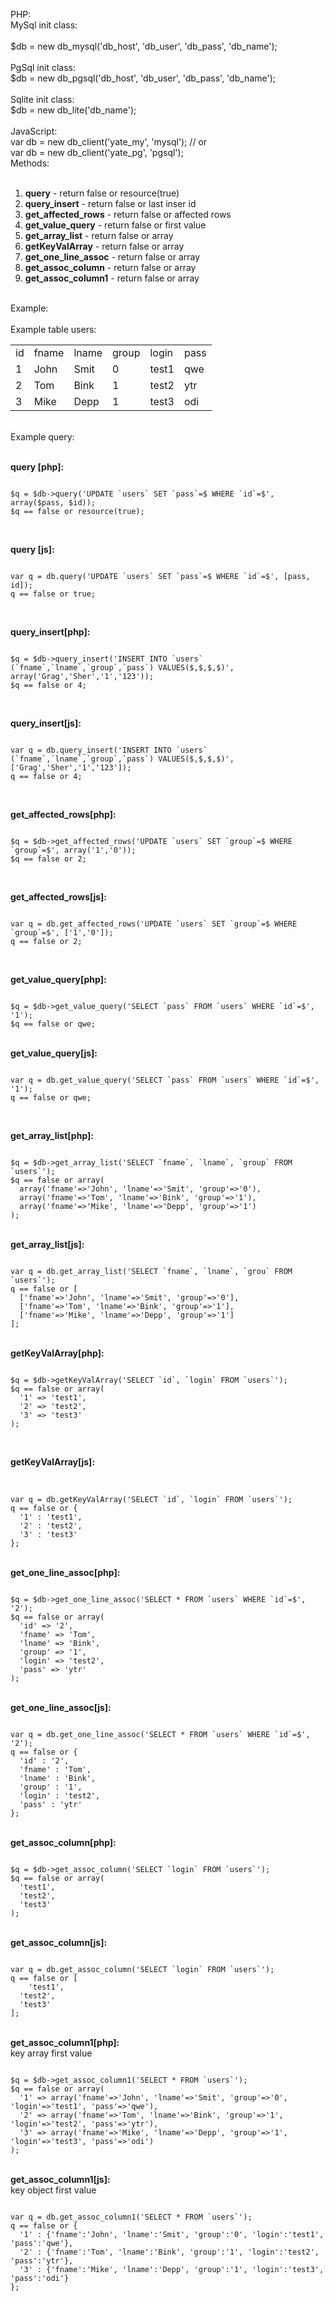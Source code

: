 PHP:<br />
MySql init class:<br />
<br />
$db = new db_mysql('db_host', 'db_user', 'db_pass', 'db_name');<br />
<br />
PgSql init class:<br />
$db = new db_pgsql('db_host', 'db_user', 'db_pass', 'db_name');<br />
<br />
Sqlite init class:<br />
$db = new db_lite('db_name');<br />
<br />
JavaScript:<br />
var db = new db_client('yate_my', 'mysql'); // or<br /> 
var db = new db_client('yate_pg', 'pgsql');
<br />
Methods:<br />
<br />
<ol>
<li><b>query</b> - return false or resource(true)</li>
<li><b>query_insert</b> - return false or last inser id</li>
<li><b>get_affected_rows</b> - return false or affected rows</li>
<li><b>get_value_query</b> - return false or first value</li>
<li><b>get_array_list</b> - return false or array</li>
<li><b>getKeyValArray</b> - return false or array</li>
<li><b>get_one_line_assoc</b> - return false or array</li>
<li><b>get_assoc_column</b> - return false or array</li>
<li><b>get_assoc_column1</b> - return false or array</li>
</ol>
<br />
Example:<br />
<br />
Example table users:<br />


<table>
  <tr>
    <td>id</td>
    <td>fname</td>
    <td>lname</td>
    <td>group</td>
    <td>login</td>
    <td>pass</td>
  </tr>
  <tr>
    <td>1</td>
    <td>John</td>
    <td>Smit</td>
    <td>0</td>
    <td>test1</td>
    <td>qwe</td>
  </tr>
  <tr>
    <td>2</td>
    <td>Tom</td>
    <td>Bink</td>
    <td>1</td>
    <td>test2</td>
    <td>ytr</td>
  </tr>
  <tr>
    <td>3</td>
    <td>Mike</td>
    <td>Depp</td>
    <td>1</td>
    <td>test3</td>
    <td>odi</td>
  </tr>
</table>
<br />
Example query:<br />
<br />

<b>query [php]:</b><br />

<pre><code>
$q = $db->query('UPDATE `users` SET `pass`=$ WHERE `id`=$', array($pass, $id));
$q == false or resource(true);
</code></pre>
<br />

<b>query [js]:</b><br />

<pre><code>
var q = db.query('UPDATE `users` SET `pass`=$ WHERE `id`=$', [pass, id]);
q == false or true;
</code></pre>
<br />

<b>query_insert[php]:</b><br />
<pre><code>
$q = $db->query_insert('INSERT INTO `users` (`fname`,`lname`,`group`,`pass`) VALUES($,$,$,$)', array('Grag','Sher','1','123'));
$q == false or 4;
</code></pre>
<br />

<b>query_insert[js]:</b><br />
<pre><code>
var q = db.query_insert('INSERT INTO `users` (`fname`,`lname`,`group`,`pass`) VALUES($,$,$,$)', ['Grag','Sher','1','123']);
q == false or 4;
</code></pre>
<br />

<b>get_affected_rows[php]:</b><br />
<pre><code>
$q = $db->get_affected_rows('UPDATE `users` SET `group`=$ WHERE `group`=$', array('1','0'));
$q == false or 2;
</code></pre>
<br />

<b>get_affected_rows[js]:</b><br />
<pre><code>
var q = db.get_affected_rows('UPDATE `users` SET `group`=$ WHERE `group`=$', ['1','0']);
q == false or 2;
</code></pre>
<br />

<b>get_value_query[php]:</b><br />
<pre><code>
$q = $db->get_value_query('SELECT `pass` FROM `users` WHERE `id`=$', '1');
$q == false or qwe;
</code></pre>

<br />
<b>get_value_query[js]:</b><br />
<pre><code>
var q = db.get_value_query('SELECT `pass` FROM `users` WHERE `id`=$', '1');
q == false or qwe;
</code></pre>
<br />

<b>get_array_list[php]:</b><br />
<pre><code>
$q = $db->get_array_list('SELECT `fname`, `lname`, `group` FROM `users`');
$q == false or array(
  array('fname'=>'John', 'lname'=>'Smit', 'group'=>'0'),
  array('fname'=>'Tom', 'lname'=>'Bink', 'group'=>'1'),
  array('fname'=>'Mike', 'lname'=>'Depp', 'group'=>'1')
);
</code></pre>

<br />
<b>get_array_list[js]:</b><br />
<pre><code>
var q = db.get_array_list('SELECT `fname`, `lname`, `grou` FROM `users`');
q == false or [
  ['fname'=>'John', 'lname'=>'Smit', 'group'=>'0'],
  ['fname'=>'Tom', 'lname'=>'Bink', 'group'=>'1'],
  ['fname'=>'Mike', 'lname'=>'Depp', 'group'=>'1']
];
</code></pre>

<br />
<b>getKeyValArray[php]:</b><br />
<pre><code>
$q = $db->getKeyValArray('SELECT `id`, `login` FROM `users`');
$q == false or array(
  '1' => 'test1',
  '2' => 'test2',
  '3' => 'test3'
);
</code></pre>
<br />

<b>getKeyValArray[js]:</b><br />
<br />
<pre><code>
var q = db.getKeyValArray('SELECT `id`, `login` FROM `users`');
q == false or {
  '1' : 'test1',
  '2' : 'test2',
  '3' : 'test3'
};
</code></pre>
<br />
<b>get_one_line_assoc[php]:</b><br />
<pre><code>
$q = $db->get_one_line_assoc('SELECT * FROM `users` WHERE `id`=$', '2');
$q == false or array(
  'id' => '2',
  'fname' => 'Tom',
  'lname' => 'Bink',
  'group' => '1',
  'login' => 'test2',
  'pass' => 'ytr'
);
</code></pre>
<br />
<b>get_one_line_assoc[js]:</b><br />
<pre><code>
var q = db.get_one_line_assoc('SELECT * FROM `users` WHERE `id`=$', '2');
q == false or {
  'id' : '2',
  'fname' : 'Tom',
  'lname' : 'Bink',
  'group' : '1',
  'login' : 'test2',
  'pass' : 'ytr'
};
</code></pre>

<br />
<b>get_assoc_column[php]:</b><br />
<pre><code>
$q = $db->get_assoc_column('SELECT `login` FROM `users`');
$q == false or array(
  'test1',
  'test2',
  'test3'
);
</code></pre>
<br />
<b>get_assoc_column[js]:</b><br />
<pre><code>
var q = db.get_assoc_column('SELECT `login` FROM `users`');
q == false or [
	'test1',
  'test2',
  'test3'
];
</code></pre>

<br />
<b>get_assoc_column1[php]:</b><br />
key array first value
<pre><code>
$q = $db->get_assoc_column1('SELECT * FROM `users`');
$q == false or array(
  '1' => array('fname'=>'John', 'lname'=>'Smit', 'group'=>'0', 'login'=>'test1', 'pass'=>'qwe'),
  '2' => array('fname'=>'Tom', 'lname'=>'Bink', 'group'=>'1', 'login'=>'test2', 'pass'=>'ytr'),
  '3' => array('fname'=>'Mike', 'lname'=>'Depp', 'group'=>'1', 'login'=>'test3', 'pass'=>'odi')
);
</code></pre>
<br />
<b>get_assoc_column1[js]:</b><br />
key object first value
<pre><code>
var q = db.get_assoc_column1('SELECT * FROM `users`');
q == false or {
  '1' : {'fname':'John', 'lname':'Smit', 'group':'0', 'login':'test1', 'pass':'qwe'},
  '2' : {'fname':'Tom', 'lname':'Bink', 'group':'1', 'login':'test2', 'pass':'ytr'},
  '3' : {'fname':'Mike', 'lname':'Depp', 'group':'1', 'login':'test3', 'pass':'odi'}
};
</code></pre>
